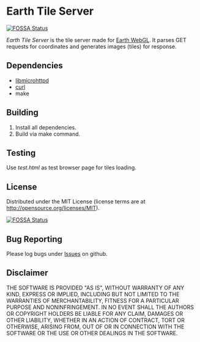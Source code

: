 # Earth Tile Server
[![FOSSA Status](https://app.fossa.com/api/projects/git%2Bgithub.com%2FShtille%2Fearth-tileserver.svg?type=shield)](https://app.fossa.com/projects/git%2Bgithub.com%2FShtille%2Fearth-tileserver?ref=badge_shield)


*Earth Tile Server* is the tile server made for [Earth WebGL](https://github.com/Shtille/earth-webgl).
It parses GET requests for coordinates and generates images (tiles) for response.

## Dependencies
* [libmicrohttpd](https://www.gnu.org/software/libmicrohttpd/)
* [curl](https://curl.se/)
* make

## Building
1. Install all dependencies.
2. Build via make command.

## Testing
Use *test.html* as test browser page for tiles loading.

## License
Distributed under the MIT License (license terms are at http://opensource.org/licenses/MIT).


[![FOSSA Status](https://app.fossa.com/api/projects/git%2Bgithub.com%2FShtille%2Fearth-tileserver.svg?type=large)](https://app.fossa.com/projects/git%2Bgithub.com%2FShtille%2Fearth-tileserver?ref=badge_large)

## Bug Reporting
Please log bugs under [Issues](https://github.com/Shtille/earth-tileserver/issues) on github.

## Disclaimer
THE SOFTWARE IS PROVIDED "AS IS", WITHOUT WARRANTY OF ANY KIND, EXPRESS OR
IMPLIED, INCLUDING BUT NOT LIMITED TO THE WARRANTIES OF MERCHANTABILITY,
FITNESS FOR A PARTICULAR PURPOSE AND NONINFRINGEMENT. IN NO EVENT SHALL THE
AUTHORS OR COPYRIGHT HOLDERS BE LIABLE FOR ANY CLAIM, DAMAGES OR OTHER
LIABILITY, WHETHER IN AN ACTION OF CONTRACT, TORT OR OTHERWISE, ARISING FROM,
OUT OF OR IN CONNECTION WITH THE SOFTWARE OR THE USE OR OTHER DEALINGS IN THE
SOFTWARE.
